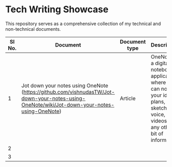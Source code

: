 # Tech Writing Showcase
This repository serves as a comprehensive collection of my technical and non-technical documents. 


| Sl No.  |  Document | Document type  |  Description |
|---|---|---|---|
| 1  |  Jot down your notes using OneNote (https://github.com/vishnudasTW/Jot-down-your-notes-using-OneNote/wiki/Jot-down-your-notes-using-OneNote) |  Article | OneNote is a digital notebook application, where you can note your ideas, plans, quick sketches, voice, videos, and any other bit of information.|
|  2 |   |   | 
| 3  |   |   |
